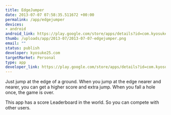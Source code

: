 ```yaml
--- 
title: EdgeJumper
date: 2013-07-07 07:58:35.511672 +00:00
permalink: /app/edgejumper
devices: 
- android
android_link: https://play.google.com/store/apps/details?id=com.kyosuke25.edgejumper
thumb: /uploads/app/2013-07/2013-07-07-edgejumper.png
email: ""
status: publish
developer: kyosuke25.com
targetMarket: Personal
type: app
developer_link: https://play.google.com/store/apps/details?id=com.kyosuke25.edgejumper
---
```


Just jump at the edge of a ground.
When you jump at the edge nearer and nearer, you can get a higher score and extra jump.
When you fall a hole once, the game is over.

This app has a score Leaderboard in the world.
So you can compete with other users.
